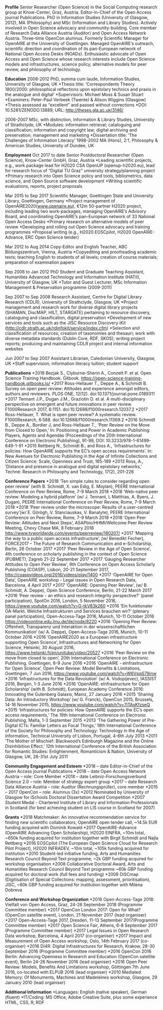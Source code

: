 **Profile**
Senior Researcher (Open Science) in the Social Computing research group at Know-Center, Graz, Austria. Editor-in-Chief of the Open Access journal Publications. PhD in Information Studies (University of Glasgow, 2012), MA (Philosophy) and MSc (Information and Library Studies). Actively involved in Open Science advocacy and community-building. Core member of Research Data Alliance Austria (Auditor) and Open Access Network Austria. Three-time OpenCon alumnus. Formerly Scientific Manager for OpenAIRE at the University of Goettingen. Managed OpenAIRE’s outreach, scientific direction and coordination of its pan-European network of National Open Access Desks (NOADs). Enthusiastic advocate of Open Access and Open Science whose research interests include Open Science models and infrastructures, science policy, alternative models for peer review, and philosophy of technology. 

**Education**
2008-2012	PhD, summa cum laude, Information Studies, University of Glasgow, UK
*Thesis title: ‘Correspondents Theory 1800/2000: philosophical reflections upon epistolary technics and praxis in the analogue and digital’ 
*Supervisors: Michael Moss & Susan Stuart
*Examiners: Peter-Paul Verbeek (Twente) & Alison Wiggins (Glasgow)
*Thesis assessed as “excellent” and passed without corrections
*DOI: 10.5281/ZENODO.13889, URL: http://theses.gla.ac.uk/3146/

2006-2007	MSc, with distinction, Information & Library Studies, University of Strathclyde, UK 
*Modules: information retrieval; cataloguing and classification; information and copyright law; digital archiving and preservation; management and marketing
*Dissertation title: ‘The Challenges of Information Literacy’
1998-2002	MA (Hons), 2:1, Philosophy & American Studies, University of Dundee, UK

**Employment**
Oct 2017 to date	Senior Postdoctoral Researcher (Open Science), Know-Center GmbH, Graz, Austria
*Leading scientific projects, e.g., work package lead for H2020 CSA OpenUP (openup-h2020.eu), lead for research focus of “Digital TU Graz” university strategy/planning project
*Primary research into Open Science policy and tools, bibliometrics, data science, and Open Source software development
*Writing scientific evaluations, reports, project proposals
	
Mar 2015 to Sep 2017	Scientific Manager, Goettingen State and University Library, Goettingen, Germany
*Project management of OpenAIRE2020(www.openaire.eu), €12m 50-partner H2020 project, including leading two work-packages, managing OpenAIRE’s Advisory Board, and coordinating OpenAIRE’s pan-European network of 33 National Open Access Desks
*Primary research on alternative models of peer review
*Developing and rolling out Open Science advocacy and training programmes
*Proposal writing (e.g., H2020 EOSCpilot, H2020 OpenAIRE-Advance, ERC Open Science tender)
	
Mar 2012 to Aug 2014	Copy-Editor and English Teacher, ABC Bildungszentrum, Vienna, Austria
*Copyediting and proofreading academic texts; teaching English to students of all levels; creation of course materials; preparation of examination papers
	
Sep 2008 to Jan 2012	PhD Student and Graduate Teaching Assistant, Humanities Advanced Technology and Information Institute (HATII), University of Glasgow, UK
*Tutor and Guest Lecturer, MSc Information Management & Preservation programme (2009-2011)
	
Sep 2007 to Sep 2008	Research Assistant, Centre for Digital Library Research (CDLR), University of Strathclyde, Glasgow, UK
*Project management and research work for diverse digital library projects (SHAMAN, DiscMAP, HILT, STARGATE) pertaining to resource discovery, cataloguing and classification, digital preservation
*Development of new services and tools such as the JISC Resource Discovery iKit (http://cdlr.strath.ac.uk/rdinfokit/service/index.cfm)
*Selection and classification of resources; creation of taxonomies and thesauri; work with diverse metadata standards (Dublin Core, RDF, SKOS); writing project reports; producing and maintaining CDLR project and internal information websites
	
Jun 2007 to Sep 2007	Assistant Librarian, Caledonian University, Glasgow, UK
*Staff supervision; information literacy tuition; student support 
	
**Publications**
*2018	Bezjak S., Clyburne-Sherin A., Conzett P. et al. Open Science Training Handbook. Gitbook. https://open-science-training-handbook.gitbooks.io/ 
*2017	Ross-Hellauer T., Deppe A., & Schmidt B. Survey on open peer review: Attitudes and experience amongst editors, authors and reviewers. PLOS ONE, 12(12). doi:10.1371/journal.pone.0189311
*2017	Tennant J.P., Dugan J.M., Graziotin D. et al. A multi-disciplinary perspective on emergent and future innovations in peer review. F1000Research 2017, 6:1151. doi:10.12688/f1000research.12037.2
*2017	Ross-Hellauer, T. What is open peer review? A systematic review. F1000Research, 6:588. doi:10.12688/f1000research.11369.2
*2016	Schmidt B., Deppe A., Bordier J, and Ross-Hellauer T., ‘Peer Review on the Move from Closed to Open,’ In: Positioning and Power in Academic Publishing: Players, Agents and Agendas (Proceedings of the 20th International Conference on Electronic Publishing), 91-98, DOI: 10.3233/978-1-61499-649-1-91
*2015	Rettberg N., Schmidt B., and Ross A., ‘Infrastructures for policies: How OpenAIRE supports the EC’s open access requirements’. In: New Avenues for Electronic Publishing in the Age of Infinite Collections and Citizen Science: Scale, Openness and Trust, 185-189
*2013	Ross, A., ‘Distance and presence in analogue and digital epistolary networks,’ Techné: Research in Philosophy and Technology, 17(2), 201-226

**Conference Papers**
*2018	‘Ten simple rules to consider regarding open peer review’ (with B. Schmidt, X. van Edig, E. Moylan), PEERE International Conference on Peer Review, Rome, 7-9 March 2018
*2018	‘Web-native peer review: Modeling a hybrid platform’ (w/ J. Tennant, L Matthias, A. Byers, J. Dugan), PEERE International Conference on Peer Review, Rome, 7-9 March 2018
*2018	‘Peer review under the microscope: Results of a user-centred survey’(w/ E. Görögh, V. Stanciauskas, V. Banalyte), PEERE International Conference on Peer Review, Rome, 7-9 March 2018
*2018	‘Open Peer Review: Attitudes and Next Steps’, ASAPbio/HHMI/Wellcome Peer Review Meeting, Chevy Chase MA, 8 February 2018 http://www.tvworldwide.com/events/peerreview/180207/ 
*2017	‘Mapping the way to a public open access infrastructure’, (w/ Benedikt Fecher), FORCE2017 – The Future of Research Communication and e-Scholarship, Berlin, 26 October 2017 
*2017	‘Peer Review in the Age of Open Science’, 4th conference on scholarly publishing in the context of Open Science (PUBMET), Zagreb 21-22 September 2017
*2017	‘Gauging Researcher Attitudes to Open Peer Review’, 9th Conference on Open Access Scholarly Publishing (COASP), Lisbon, 20-21 September 2017, http://coaspvideos.org/2016/videos/play/1400 
*2017	‘OpenAIRE for Open Data’, OpenAIRE workshop - Legal issues in Open Research Data, Barcelona, 4 April 2017
*2017	‘OpenAIRE: Opening Peer Review’, (w/ B. Schmidt, A. Deppe), Open Science Conference, Berlin, 21-22 March 2017
*2016	‘Peer review - an ethics and research integrity perspective?’ (panel participation), SpotOn 2016, London, 5 November 2016, https://www.youtube.com/watch?v=G-tkV83k260 
*2016	‘Ein funktionaler OA-Markt. Welche Infrastrukturen und Services brauchen wir?‘ (plenary panel participation), Open-Access-Tage 2016, Munich, 10-11 October 2016 https://videoonline.edu.lmu.de/de/node/8220 
*2016	'Opening Peer Review: Offenheit, Transparenz und Interaktion in der wissenschaftlichen Kommunikation‘ (w/ A. Deppe), Open-Access-Tage 2016, Munich, 10-11 October 2016
*2016	‘OpenAIRE2020 as a European infrastructure supporting Open Science’, Infrastructures and Networking for Open Science, Helsinki, 30 August 2016, https://www.helsinki.fi/en/unitube/video/20527
*2016	‘Peer Review on the move from closed to open’, 20th International Conference on Electronic Publishing, Goettingen, 8-9 June 2016
*2016	‘OpenAIRE - eInfrastructure for Open Science’, Open Peer Review: Model Benefits & Limitations, Goettingen, 7 Jun 2016, https://www.youtube.com/watch?v=W6VpqS79inw
*2016	‘Infrastructures for the Data Revolution’ (w/ A. Vodopijevec), IASSIST 2016, Bergen, 1-3 June 2016
*2016 ‘OpenAIRE: eInfrastructure for Open Scholarship’ (with B. Schmidt), European Academy Conference 2016: Innovating the Gutenberg Galaxis, Mainz, 27 January 2016
*2015 ‘Sharing Data: An Introductory Workshop’ (w/ G. Franck), OpenCon 2015, Brussels, 14-16 November 2015, https://www.youtube.com/watch?v=7lTAsKfzseQ
*2015 ‘Infrastructures for policies: How OpenAIRE supports the EC’s open access requirements,’ The 19th International Conference on Electronic Publishing, Malta, 1-3 September 2015
*2013 ‘The Gathering Power of Pre-Digital ICTs: Familiar Letters as Focal Things,’ 18th International Conference of the Society for Philosophy and Technology: Technology in the Age of Information, Technical University of Lisbon, Portugal, 4-6th July 2013
*2011	‘The Mother of Mischief: Blackwood’s Edinburgh Magazine and the Online Disinhibition Effect,’ 12th International Conference of the British Association for Romantic Studies: Enlightenment, Romanticism & Nation, University of Glasgow, UK, 28-31st July 2011

**Community Engagement and Esteem**
*2018 – date	Editor-in-Chief of the Open Access journal Publications
*2018 – date	Open Access Network Austria – role: Core Member
*2018 – date	Leibniz-Forschungsverbund Science 2.0 – role: Member of strategy expert group
*2017 – date	Research Data Alliance Austria – role: Auditor (Rechnungsprüfer), core member
*2015 – 2017	OpenCon – role: Alumnus (3x)
*2012	Nominated by University of Glasgow for iSchools Doctoral Dissertation Award Competition
*2007	Student Medal - Chartered Institute of Library and Information Professionals in Scotland (for best achieving student on LIS course in Scotland for 2007)

**Grants**
*2018	Matchmaker: An innovative recommendation service for finding new scientific collaborators, OpenAIRE open tender call, ~14.5k EUR funding acquired with Dominik Kowald
*2017	OpenAIRE-Advance (OpenAIRE Advancing Open Scholarship), H2020 EINFRA, ~10m total, ~650k funding acquired for institution together with Birgit Schmidt and Najla Rettberg
*2016	EOSCpilot (The European Open Science Cloud for Research Pilot Project), H2020 INFRADEV, ~10m total, ~105k funding acquired for institution
*2010	Student-led initiative funding, Arts and Humanities Research Council Beyond Text programme, ~2k GBP funding acquired for workshop organisation
*2008	Collaborative Doctoral Award, Arts and Humanities Research Council Beyond Text programme ~60k GBP funding acquired for doctoral work (full fees and funding)
*2008	DiSCmap (Digitisation of Special Collections: mapping, assessment, prioritisation), JISC, ~80k GBP funding acquired for institution together with Milena Dobreva

**Conference and Workshop Organization**
*2018	Open-Access-Tage 2018: Vielfalt von Open Access, Graz, 24-26 September 2018 (Programme Committee member)
*2017	OpenCon London 2017: Open for What? (OpenCon satellite event), London, 21 November 2017 (lead organiser)
*2017	Open-Access-Tage 2017, Dresden, 11-13 September 2017(Programme Committee member)
*2017	Open Science Fair, Athens, 6-8 September 2017 (Programme Committee member)
*2017	Legal Issues in Open Research Data workshop, Barcelona, 4 April 2017 (co-organiser)
*2017	Impact and Measurement of Open Access workshop, Oslo, 14th February 2017 (co-organiser)
*2016	DI4R: Digital Infrastructures for Research, Krakow, 28-30 September 2016 (Programme Committee member)
*2016	OpenCon 2016 Berlin: Advancing Openness in Research and Education (OpenCon satellite event), Berlin 24-26 November 2016 (lead organiser)
*2016	Open Peer Review: Models, Benefits And Limitations workshop, Göttingen 7th June 2016, co-located with ELPUB 2016 (lead organiser)
*2010	Mediated Memory: Of Monuments, Machines and Madeleines workshop, Glasgow, 29 January 2010 (lead organiser)

**Additional Information**
*Languages:	English (native speaker), German (fluent)
*IT/Coding:	MS Office, Adobe Creative Suite, plus some experience HTML, CSS, R, RDF
	
